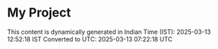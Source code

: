 # My Project

This content is dynamically generated in Indian Time (IST): 2025-03-13 12:52:18 IST
Converted to UTC: 2025-03-13 07:22:18 UTC
